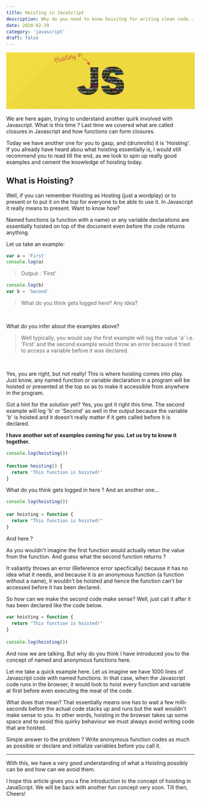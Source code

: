 ```yaml
---
title: Hoisting in JavaScript
description: Why do you need to know hoisitng for writing clean code...
date: 2020-02-29
category: 'javascript'
draft: false
---
```


![](./assets/hoisting.gif)

We are here again, trying to understand another quirk involved with Javascript. What is this time ? Last time we covered what are called closures in Javascript and how functions can form closures.

Today we have another one for you to gasp, and (drumrolls) it is 'Hoisting'. If you already have heard abou what hoisting essentially is, I would still recommend you to read till the end, as we look to spin up really good examples and cement the knowledge of hoisting today.

## What is Hoisting?

Well, if you can remember Hoisting as Hosting (just a wordplay) or to present or to put it on the top for everyone to be able to use it. In Javascript it really means to present. Want to know how?

Named functions (a function with a name) or any variable declarations are essentially hoisted on top of the document even before the code returns anything.

Let us take an example:

```javascript
var a = 'First'
console.log(a)
```

> Output : 'First'

```javascript
console.log(b)
var b = 'Second'
```

> What do you think gets logged here? Any idea?

<br/>

What do you infer about the examples above?

> Well typically, you would say the first example will log the value 'a' i.e. 'First' and the second example would throw an error because it tried to access a variable before it was declared.

<br/>

Yes, you are right, but not really! This is where hoisting comes into play. Just know, any named function or variable declaration in a program will be hoisted or presented at the top so as to make it accessible from anywhere in the program.

Got a hint for the solution yet? Yes, you got it right this time. The second example will log 'b' or 'Second' as well in the output because the variable 'b' is hoisted and it doesn't really matter if it gets called before it is declared.

**I have another set of examples coming for you. Let us try to know it together.**

```javascript
console.log(hoisting())

function hoisting() {
  return 'This function is hoisted!'
}
```

What do you think gets logged</ins> in here ?
And an another one...

```javascript
console.log(hoisting())

var hoisting = function {
  return "This function is hoisted!"
}
```

And here ?

As you wouldn't imagine the first function would actually retun the value from the function. And guess what the second function returns ?

It valiantly throws an error</ins> (Reference error specfically) because it has no idea what it needs, and because it is an anonymous</ins> function (a function without a name), it wouldn't be hoisted and hence the function can't be accessed before it has been declared.

So how can we make the second code make sense? Well, just call it after it has been declared like the code below.

```javascript
var hoisting = function {
  return "This function is hoisted!"
}

console.log(hoisting())
```

And now we are talking. But why do you think I have introduced you to the concept of named</ins> and anonymous</ins> functions here.

Let me take a quick example here. Let us imagine we have 1000 lines of Javascript code with named functions. In that case, when the Javascript code runs in the browser, it would look to hoist every function and variable at first before even executing the meat of the code.

What does that mean? That essentially means one has to wait a few milli-seconds before the actual code stacks up and runs but the wait wouldn't make sense to you. In other words, hoisting in the browser takes up some space and to avoid this quirky</ins> behaviour we must always avoid writing code that are hoisted.

Simple answer to the problem ? Write anonymous</ins> function codes as much as possible or declare and initialize variables before you call it.

---

With this, we have a very good understanding of what a Hoisting possibly can be and how can we avoid them.

I hope this article gives you a fine introduction to the concept of hoisting in JavaScript. We will be back with another fun concept very soon. Till then, Cheers!
